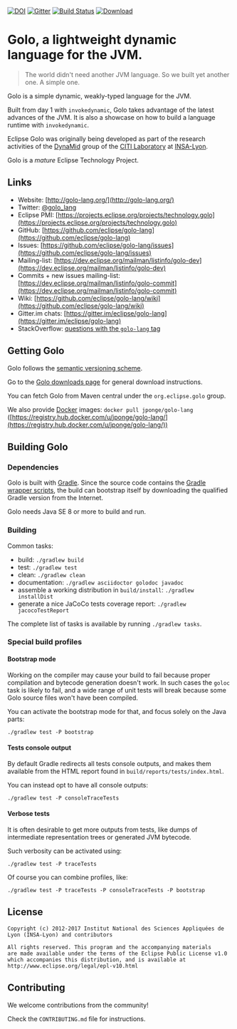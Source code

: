[![DOI](https://zenodo.org/badge/doi/10.5281/zenodo.16110.svg)](http://dx.doi.org/10.5281/zenodo.16110)
[![Gitter](https://badges.gitter.im/Join%20Chat.svg)](https://gitter.im/eclipse/golo-lang?utm_source=badge&utm_medium=badge&utm_campaign=pr-badge&utm_content=badge)
[![Build Status](https://travis-ci.org/eclipse/golo-lang.svg?branch=master)](https://travis-ci.org/eclipse/golo-lang)
[ ![Download](https://api.bintray.com/packages/golo-lang/downloads/distributions/images/download.svg) ](https://bintray.com/golo-lang/downloads/distributions/_latestVersion)

# Golo, a lightweight dynamic language for the JVM.

> The world didn't need another JVM language.
> So we built yet another one.  A simple one.

Golo is a simple dynamic, weakly-typed language for the JVM.

Built from day 1 with `invokedynamic`, Golo takes advantage of the latest advances of
the JVM. It is also a showcase on how to build a language runtime with `invokedynamic`.

Eclipse Golo was originally being developed as part of the research activities of the
[DynaMid](http://dynamid.citi-lab.fr/) group of the
[CITI Laboratory](http://www.citi-lab.fr/) at
[INSA-Lyon](http://www.insa-lyon.fr/).

Golo is a _mature_ Eclipse Technology Project.

## Links

* Website: [http://golo-lang.org/](http://golo-lang.org/)
* Twitter: [@golo_lang](https://twitter.com/golo_lang)
* Eclipse PMI: [https://projects.eclipse.org/projects/technology.golo](https://projects.eclipse.org/projects/technology.golo)
* GitHub: [https://github.com/eclipse/golo-lang](https://github.com/eclipse/golo-lang)
* Issues: [https://github.com/eclipse/golo-lang/issues](https://github.com/eclipse/golo-lang/issues)
* Mailing-list: [https://dev.eclipse.org/mailman/listinfo/golo-dev](https://dev.eclipse.org/mailman/listinfo/golo-dev)
* Commits + new issues mailing-list: [https://dev.eclipse.org/mailman/listinfo/golo-commit](https://dev.eclipse.org/mailman/listinfo/golo-commit)
* Wiki: [https://github.com/eclipse/golo-lang/wiki](https://github.com/eclipse/golo-lang/wiki)
* Gitter.im chats: [https://gitter.im/eclipse/golo-lang](https://gitter.im/eclipse/golo-lang)
* StackOverflow: [questions with the `golo-lang` tag](http://stackoverflow.com/questions/tagged/golo-lang)

## Getting Golo

Golo follows the [semantic versioning scheme](http://semver.org).

Go to the [Golo downloads page](http://golo-lang.org/download/) for general download instructions.

You can fetch Golo from Maven central under the `org.eclipse.golo` group.

We also provide [Docker](http://docker.com/) images:
`docker pull jponge/golo-lang` ([https://registry.hub.docker.com/u/jponge/golo-lang/](https://registry.hub.docker.com/u/jponge/golo-lang/))

## Building Golo

### Dependencies

Golo is built with [Gradle](https://gradle.org).
Since the source code contains the [Gradle wrapper scripts](https://docs.gradle.org/current/userguide/gradle_wrapper.html),
the build can bootstrap itself by downloading the qualified Gradle version from the Internet.

Golo needs Java SE 8 or more to build and run.

### Building

Common tasks:

* build: `./gradlew build`
* test: `./gradlew test`
* clean: `./gradlew clean`
* documentation: `./gradlew asciidoctor golodoc javadoc`
* assemble a working distribution in `build/install`: `./gradlew installDist`
* generate a nice JaCoCo tests coverage report: `./gradlew jacocoTestReport`

The complete list of tasks is available by running `./gradlew tasks`.

### Special build profiles

#### Bootstrap mode

Working on the compiler may cause your build to fail because proper compilation and bytecode
generation doesn't work. In such cases the `goloc` task is likely to fail, and a wide range of unit tests
will break because some Golo source files won't have been compiled.

You can activate the bootstrap mode for that, and focus solely on the Java parts:

    ./gradlew test -P bootstrap

#### Tests console output

By default Gradle redirects all tests console outputs, and makes them available from the HTML report
found in `build/reports/tests/index.html`.

You can instead opt to have all console outputs:

    ./gradlew test -P consoleTraceTests

#### Verbose tests

It is often desirable to get more outputs from tests, like dumps of intermediate representation
trees or generated JVM bytecode.

Such verbosity can be activated using:

    ./gradlew test -P traceTests

Of course you can combine profiles, like:

    ./gradlew test -P traceTests -P consoleTraceTests -P bootstrap

## License

    Copyright (c) 2012-2017 Institut National des Sciences Appliquées de Lyon (INSA-Lyon) and contributors

    All rights reserved. This program and the accompanying materials
    are made available under the terms of the Eclipse Public License v1.0
    which accompanies this distribution, and is available at
    http://www.eclipse.org/legal/epl-v10.html

## Contributing

We welcome contributions from the community!

Check the `CONTRIBUTING.md` file for instructions.
